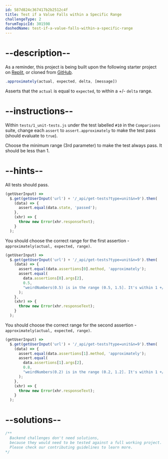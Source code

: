```yaml
---
id: 587d824c367417b2b2512c4f
title: Test if a Value Falls within a Specific Range
challengeType: 2
forumTopicId: 301598
dashedName: test-if-a-value-falls-within-a-specific-range
---
```


# --description--

As a reminder, this project is being built upon the following starter project on [Replit](https://replit.com/github/freeCodeCamp/boilerplate-mochachai), or cloned from [GitHub](https://github.com/freeCodeCamp/boilerplate-mochachai/).

```javascript
.approximately(actual, expected, delta, [message])
```

Asserts that the `actual` is equal to `expected`, to within a +/- `delta` range.

# --instructions--

Within `tests/1_unit-tests.js` under the test labelled `#10` in the `Comparisons` suite, change each `assert` to `assert.approximately` to make the test pass (should evaluate to `true`).

Choose the minimum range (3rd parameter) to make the test always pass. It should be less than 1.

# --hints--

All tests should pass.

```js
(getUserInput) =>
  $.get(getUserInput('url') + '/_api/get-tests?type=unit&n=9').then(
    (data) => {
      assert.equal(data.state, 'passed');
    },
    (xhr) => {
      throw new Error(xhr.responseText);
    }
  );
```

You should choose the correct range for the first assertion - `approximately(actual, expected, range)`.

```js
(getUserInput) =>
  $.get(getUserInput('url') + '/_api/get-tests?type=unit&n=9').then(
    (data) => {
      assert.equal(data.assertions[0].method, 'approximately');
      assert.equal(
        data.assertions[0].args[2],
        0.5,
        "weirdNumbers(0.5) is in the range (0.5, 1.5]. It's within 1 +/- 0.5"
      );
    },
    (xhr) => {
      throw new Error(xhr.responseText);
    }
  );
```

You should choose the correct range for the second assertion - `approximately(actual, expected, range)`.

```js
(getUserInput) =>
  $.get(getUserInput('url') + '/_api/get-tests?type=unit&n=9').then(
    (data) => {
      assert.equal(data.assertions[1].method, 'approximately');
      assert.equal(
        data.assertions[1].args[2],
        0.8,
        "weirdNumbers(0.2) is in the range (0.2, 1.2]. It's within 1 +/- 0.8"
      );
    },
    (xhr) => {
      throw new Error(xhr.responseText);
    }
  );
```

# --solutions--

```js
/**
  Backend challenges don't need solutions, 
  because they would need to be tested against a full working project. 
  Please check our contributing guidelines to learn more.
*/
```
